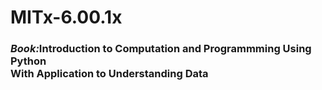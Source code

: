 # MITx-6.00.1x
<h3><i>Book:</i>Introduction to Computation and Programmming Using Python<br>With Application to Understanding Data</h3>
